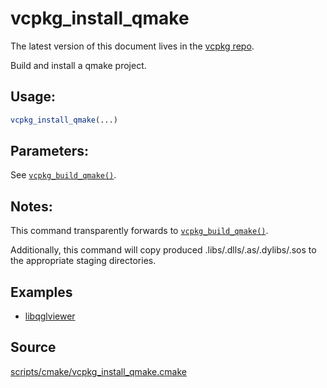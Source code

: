 # vcpkg_install_qmake

The latest version of this document lives in the [vcpkg repo](https://github.com/Microsoft/vcpkg/blob/master/docs/maintainers/vcpkg_install_qmake.md).

Build and install a qmake project.

## Usage:
```cmake
vcpkg_install_qmake(...)
```

## Parameters:
See [`vcpkg_build_qmake()`](vcpkg_build_qmake.md).

## Notes:
This command transparently forwards to [`vcpkg_build_qmake()`](vcpkg_build_qmake.md).

Additionally, this command will copy produced .libs/.dlls/.as/.dylibs/.sos to the appropriate
staging directories.

## Examples

* [libqglviewer](https://github.com/Microsoft/vcpkg/blob/master/ports/libqglviewer/portfile.cmake)

## Source
[scripts/cmake/vcpkg\_install\_qmake.cmake](https://github.com/Microsoft/vcpkg/blob/master/scripts/cmake/vcpkg_install_qmake.cmake)
